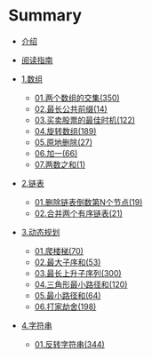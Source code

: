 # Summary


* [介绍](README.md)
* [阅读指南](c99/hello.md)

* [1.数组]()
    * [01.两个数组的交集(350)](c0/001.md)
    * [02.最长公共前缀(14)](c0/002.md)
    * [03.买卖股票的最佳时机(122)](c0/003.md)
    * [04.旋转数组(189)](c0/004.md)
    * [05.原地删除(27)](c0/005.md)
    * [06.加一(66)](c0/006.md)
    * [07.两数之和(1)](c0/007.md)

* [2.链表]()
    * [01.删除链表倒数第N个节点(19)](c1/101.md)
    * [02.合并两个有序链表(21)](c1/102.md)

* [3.动态规划]()    
    * [01.爬楼梯(70)](c2/201.md)
    * [02.最大子序和(53)](c2/202.md)
    * [03.最长上升子序列(300)](c2/203.md)
    * [04.三角形最小路径和(120)](c2/204.md)
    * [05.最小路径和(64)](c2/205.md)
    * [06.打家劫舍(198)](c2/206.md)
    
* [4.字符串]()    
    * [01.反转字符串(344)](c3/301.md)


